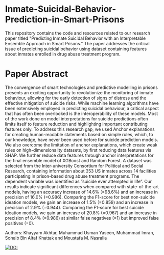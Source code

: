 # Inmate-Suicidal-Behavior-Prediction-in-Smart-Prisons
This repository contains the code and resources related to our research paper titled "Predicting Inmate Suicidal Behavior with an Interpretable Ensemble Approach in Smart Prisons." The paper addresses the critical issue of predicting suicidal behavior using dataset containing features about inmates enrolled in drug abuse treatment program.

# Paper Abstract
The convergence of smart technologies and predictive modelling in prisons presents an exciting opportunity to revolutionize the monitoring of inmate behaviour, allowing for the early detection of signs of distress and the effective mitigation of suicide risks. While machine learning algorithms have been extensively employed in predicting suicidal behaviour, a critical aspect that has often been overlooked is the interoperability of these models. Most of the work done on model interpretations for suicide predictions often limits itself to feature reduction and highlighting important contributing features only. To address this research gap, we used Anchor explanations for creating human-readable statements based on simple rules, which, to our knowledge, have never been used before for suicide prediction models. We also overcome the limitation of anchor explanations, which create weak rules on high-dimensionality datasets, by first reducing data features via SHAP. We further reduce data features through anchor interpretations for the final ensemble model of XGBoost and Random Forest. A dataset was selected from the Inter-university Consortium for Political and Social Research, containing information about 353 US inmates across 14 facilities participating in prison-based drug abuse treatment programs. The dependent variable was identified as ”suicide ever attempted in life”. Our results indicate significant differences when compared with state-of-the-art models, having an accuracy increase of 14.6% (=98.6%) and an increase in precision of 16.0% (=0.986). Comparing the F1-score for best non-suicide ideation models, we gain an increase of 1.5% (=0.859) and an increase in precision of 2.9% (=0.944). Comparing the F1-score for best suicide ideation models, we gain an increase of 20.8% (=0.967) and an increase in precision of 8.4% (=0.986) at similar false negatives (=1) but improved false positives (=0).

Authors:
Khayyam Akhtar, Muhammad Usman Yaseen, Muhammad Imran, Sohaib Bin Altaf Khattak and Moustafa M. Nasralla

[![DOI](https://zenodo.org/badge/736314738.svg)](https://zenodo.org/doi/10.5281/zenodo.11046489)
